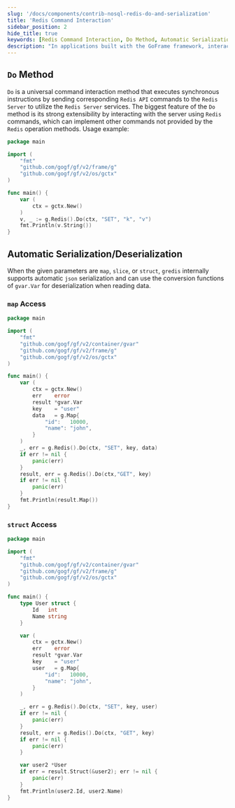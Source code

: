 ```yaml
---
slug: '/docs/components/contrib-nosql-redis-do-and-serialization'
title: 'Redis Command Interaction'
sidebar_position: 2
hide_title: true
keywords: [Redis Command Interaction, Do Method, Automatic Serialization and Deserialization, GoFrame Framework, Struct Access, Map Access, gredis Library, JSON Serialization, Redis API, Go Language]
description: "In applications built with the GoFrame framework, interact with Redis commands and automatically serialize and deserialize data. First, we explain the powerful extensibility of the Do method, which allows the execution of any Redis command. Then we show how to use map and struct to access and store data and simplify programming with JSON serialization. By combining the GoFrame framework and Redis, developers can manage data more efficiently."
---
```


## `Do` Method

`Do` is a universal command interaction method that executes synchronous instructions by sending corresponding `Redis API` commands to the `Redis Server` to utilize the `Redis Server` services. The biggest feature of the `Do` method is its strong extensibility by interacting with the server using `Redis` commands, which can implement other commands not provided by the `Redis` operation methods. Usage example:

```go
package main

import (
    "fmt"
    "github.com/gogf/gf/v2/frame/g"
    "github.com/gogf/gf/v2/os/gctx"
)

func main() {
    var (
        ctx = gctx.New()
    )
    v, _ := g.Redis().Do(ctx, "SET", "k", "v")
    fmt.Println(v.String())
}
```

## Automatic Serialization/Deserialization

When the given parameters are `map`, `slice`, or `struct`, `gredis` internally supports automatic `json` serialization and can use the conversion functions of `gvar.Var` for deserialization when reading data.

### `map` Access

```go
package main

import (
    "fmt"
    "github.com/gogf/gf/v2/container/gvar"
    "github.com/gogf/gf/v2/frame/g"
    "github.com/gogf/gf/v2/os/gctx"
)

func main() {
    var (
        ctx = gctx.New()
        err    error
        result *gvar.Var
        key    = "user"
        data   = g.Map{
            "id":   10000,
            "name": "john",
        }
    )
    _, err = g.Redis().Do(ctx, "SET", key, data)
    if err != nil {
        panic(err)
    }
    result, err = g.Redis().Do(ctx,"GET", key)
    if err != nil {
        panic(err)
    }
    fmt.Println(result.Map())
}
```

### `struct` Access

```go
package main

import (
    "fmt"
    "github.com/gogf/gf/v2/container/gvar"
    "github.com/gogf/gf/v2/frame/g"
    "github.com/gogf/gf/v2/os/gctx"
)

func main() {
    type User struct {
        Id   int
        Name string
    }

    var (
        ctx = gctx.New()
        err    error
        result *gvar.Var
        key    = "user"
        user   = g.Map{
            "id":   10000,
            "name": "john",
        }
    )

    _, err = g.Redis().Do(ctx, "SET", key, user)
    if err != nil {
        panic(err)
    }
    result, err = g.Redis().Do(ctx, "GET", key)
    if err != nil {
        panic(err)
    }

    var user2 *User
    if err = result.Struct(&user2); err != nil {
        panic(err)
    }
    fmt.Println(user2.Id, user2.Name)
}
```